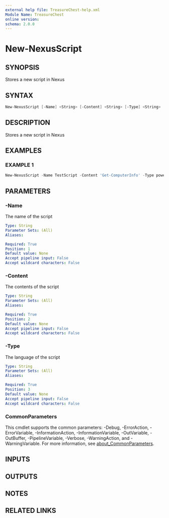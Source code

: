 ```yaml
---
external help file: TreasureChest-help.xml
Module Name: TreasureChest
online version:
schema: 2.0.0
---
```


# New-NexusScript

## SYNOPSIS

Stores a new script in Nexus

## SYNTAX

```powershell
New-NexusScript [-Name] <String> [-Content] <String> [-Type] <String> [<CommonParameters>]
```

## DESCRIPTION

Stores a new script in Nexus

## EXAMPLES

### EXAMPLE 1

```powershell
New-NexusScript -Name TestScript -Content 'Get-ComputerInfo' -Type powershell
```

## PARAMETERS

### -Name

The name of the script

```yaml
Type: String
Parameter Sets: (All)
Aliases:

Required: True
Position: 1
Default value: None
Accept pipeline input: False
Accept wildcard characters: False
```

### -Content

The contents of the script

```yaml
Type: String
Parameter Sets: (All)
Aliases:

Required: True
Position: 2
Default value: None
Accept pipeline input: False
Accept wildcard characters: False
```

### -Type

The language of the script

```yaml
Type: String
Parameter Sets: (All)
Aliases:

Required: True
Position: 3
Default value: None
Accept pipeline input: False
Accept wildcard characters: False
```

### CommonParameters

This cmdlet supports the common parameters: -Debug, -ErrorAction, -ErrorVariable, -InformationAction, -InformationVariable, -OutVariable, -OutBuffer, -PipelineVariable, -Verbose, -WarningAction, and -WarningVariable. For more information, see [about_CommonParameters](http://go.microsoft.com/fwlink/?LinkID=113216).

## INPUTS

## OUTPUTS

## NOTES

## RELATED LINKS
